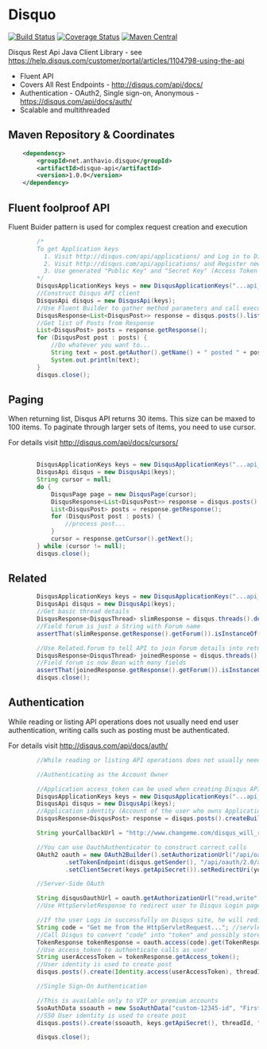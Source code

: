 Disquo
======
[![Build Status](https://vanek.ci.cloudbees.com/buildStatus/icon?job=disquo-snapshot)](https://vanek.ci.cloudbees.com/job/disquo-snapshot/)
[![Coverage Status](https://coveralls.io/repos/anthavio/disquo/badge.png?branch=master)](https://coveralls.io/r/anthavio/disquo?branch=master)
[![Maven Central](https://maven-badges.herokuapp.com/maven-central/net.anthavio.disquo/disquo-api/badge.svg)](https://maven-badges.herokuapp.com/maven-central/net.anthavio.disquo/disquo-api)

Disqus Rest Api Java Client Library - see https://help.disqus.com/customer/portal/articles/1104798-using-the-api

* Fluent API
* Covers All Rest Endpoints - http://disqus.com/api/docs/
* Authentication - OAuth2, Single sign-on, Anonymous - https://disqus.com/api/docs/auth/
* Scalable and multithreaded

Maven Repository & Coordinates
-------------

```xml
    <dependency>
        <groupId>net.anthavio.disquo</groupId>
        <artifactId>disquo-api</artifactId>
        <version>1.0.0</version>
    </dependency>
```


Fluent foolproof API
-------------
Fluent Buider pattern is used for complex request creation and execution

```java
		/*
		To get Application keys
		  1. Visit http://disqus.com/api/applications/ and Log in to Disqus or Create an Account
		  2. Visit http://disqus.com/api/applications/ and Register new application
		  3. Use generated "Public Key" and "Secret Key" (Access Token is optional)
		*/
		DisqusApplicationKeys keys = new DisqusApplicationKeys("...api_key...", "...secret_key...");
		//Construct Disqus API client
		DisqusApi disqus = new DisqusApi(keys);
		//Use Fluent Builder to gather method parameters and call execute to get Response 
		DisqusResponse<List<DisqusPost>> response = disqus.posts().list(threadId, null);
		//Get list of Posts from Response
		List<DisqusPost> posts = response.getResponse();
		for (DisqusPost post : posts) {
			//Do whatever you want to...
			String text = post.getAuthor().getName() + " posted " + post.getMessage();
			System.out.println(text);
		}
		disqus.close();
```

Paging
-------------
When returning list, Disqus API returns 30 items. This size can be maxed to 100 items. 
To paginate through larger sets of items, you need to use cursor.

For details visit http://disqus.com/api/docs/cursors/

```java
			
		DisqusApplicationKeys keys = new DisqusApplicationKeys("...api_key...", "...secret_key...");
		DisqusApi disqus = new DisqusApi(keys);
		String cursor = null;
		do {
			DisqusPage page = new DisqusPage(cursor);
			DisqusResponse<List<DisqusPost>> response = disqus.posts().list(threadId, page);
			List<DisqusPost> posts = response.getResponse();
			for (DisqusPost post : posts) {
				//process post...
			}
			cursor = response.getCursor().getNext();
		} while (cursor != null);
		disqus.close();
```

Related
--------------


```java
		DisqusApplicationKeys keys = new DisqusApplicationKeys("...api_key...", "...secret_key...");
		DisqusApi disqus = new DisqusApi(keys);
		//Get basic thread details
		DisqusResponse<DisqusThread> slimResponse = disqus.threads().details(threadId);
		//Field forum is just a String with Forum name
		assertThat(slimResponse.getResponse().getForum()).isInstanceOf(String.class);

		//Use Related.forum to tell API to join Forum details into returned Thread object 
		DisqusResponse<DisqusThread> joinedResponse = disqus.threads().details(threadId, Related.forum);
		//Field forum is now Bean with many fields
		assertThat(joinedResponse.getResponse().getForum()).isInstanceOf(DisqusForum.class);
		disqus.close();
```

Authentication
-------------
While reading or listing API operations does not usually need end user authentication, writing calls such as posting must be authenticated.

For details visit http://disqus.com/api/docs/auth/

```java
		//While reading or listing API operations does not usually need authentication, writing calls must be authenticated

		//Authenticating as the Account Owner

		//Application access_token can be used when creating Disqus API client optionaly
		DisqusApplicationKeys keys = new DisqusApplicationKeys("...api_key...", "...secret_key...", "...access_token...");
		DisqusApi disqus = new DisqusApi(keys);
		//Application identity (Account of the user who owns Application) is used to create post
		DisqusResponse<DisqusPost> response = disqus.posts().createBuilder(threadId, "Hello world " + new Date()).execute();

		String yourCallbackUrl = "http://www.changeme.com/disqus_will_redirect_user_here_after_login";

		//You can use OauthAuthenticator to construct correct calls 
		OAuth2 oauth = new OAuth2Builder().setAuthorizationUrl("/api/oauth/2.0/authorize/")
				.setTokenEndpoint(disqus.getSender(), "/api/oauth/2.0/access_token/").setClientId(keys.getApiKey())
				.setClientSecret(keys.getApiSecret()).setRedirectUri(yourCallbackUrl).build();

		//Server-Side OAuth

		String disqusOauthUrl = oauth.getAuthorizationUrl("read,write", "some-random-to-check");
		//Use HttpServletResponse to redirect user to Disqus Login page - servletResponse.sendRedirect(disqusOauthUrl);

		//If the user Logs in successfully on Disqus site, he will redirected back to the yourCallbackUrl with code http parameter
		String code = "Get me from the HttpServletRequest..."; //servletRequest.getParameter("code")
		//Call Disqus to convert "code" into "token" and possibly store returned TokenResponse in HttpSession 
		TokenResponse tokenResponse = oauth.access(code).get(TokenResponse.class);
		//Use access_token to authenticate calls as user 
		String userAccessToken = tokenResponse.getAccess_token();
		//User identity is used to create post
		disqus.posts().create(Identity.access(userAccessToken), threadId, "Hello world " + new Date(), null);

		//Single Sign-On Authentication

		//This is available only to VIP or premium accounts
		SsoAuthData ssoauth = new SsoAuthData("custom-12345-id", "Firstname", "Surname");
		//SSO User identity is used to create post
		disqus.posts().create(ssoauth, keys.getApiSecret(), threadId, "Hello world " + new Date(), null);

		disqus.close();
```

